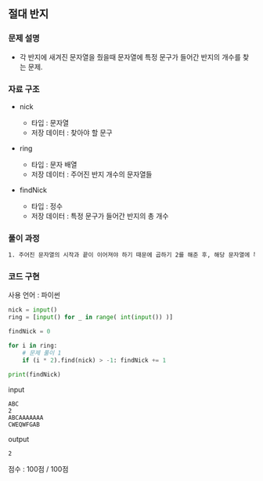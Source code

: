 ## 절대 반지

### 문제 설명

- 각 반지에 새겨진 문자열을 줬을때 문자열에 특정 문구가 들어간 반지의 개수를 찾는 문제.<br>

### 자료 구조

- nick

  - 타입 : 문자열
  - 저장 데이터 : 찾아야 할 문구

- ring

  - 타입 : 문자 배열
  - 저장 데이터 : 주어진 반지 개수의 문자열들

- findNick
  - 타입 : 정수
  - 저장 데이터 : 특정 문구가 들어간 반지의 총 개수

### 풀이 과정

```txt
1. 주어진 문자열의 시작과 끝이 이어져야 하기 때문에 곱하기 2를 해준 후, 해당 문자열에 특정 문구가 있다면 변수 findNick에 더하기 1을 해준다.
```

### 코드 구현

사용 언어 : 파이썬 <br>

```python
nick = input()
ring = [input() for _ in range( int(input()) )]

findNick = 0

for i in ring:
    # 문제 풀이 1
    if (i * 2).find(nick) > -1: findNick += 1

print(findNick)
```

input

```
ABC
2
ABCAAAAAAA
CWEQWFGAB
```

output

```
2
```

점수 : 100점 / 100점 <br>
